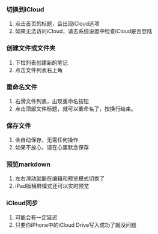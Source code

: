 ### 切换到iCloud
1. 点击首页的标题，会出现iCloud选项
2. 如果无法访问iCloud，请去系统设置中检查iCloud是否登陆


### 创建文件或文件夹
1. 下拉列表创建新的笔记
2. 点击文件列表右上角

### 重命名文件
1. 右滑文件列表，出现重命名按钮
2. 点击顶部文件标题，就可以重命名了，按换行结束。

### 保存文件
1. 会自动保存，无需任何操作
2. 如果不放心，请在心里默念保存

### 预览markdown
1. 左右滑动就能在编辑和预览模式切换了
2. iPad版横屏模式还可以实时预览

### iCloud同步
1. 可能会有一定延迟
2. 只要你iPhone中的iCloud Drive写入成功了就没问题
